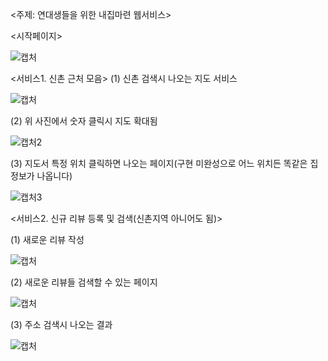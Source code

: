 <주제: 연대생들을 위한 내집마련 웹서비스>

<시작페이지>

![캡처](https://user-images.githubusercontent.com/65271296/191298080-59c4877a-77bd-4365-9397-500f5b18d71a.JPG)


<서비스1. 신촌 근처 모음>
(1) 신촌 검색시 나오는 지도 서비스

![캡처](https://user-images.githubusercontent.com/65271296/191298897-9228da3c-3252-453c-8550-a3cf5ba64c99.JPG)

(2) 위 사진에서 숫자 클릭시 지도 확대됨

![캡처2](https://user-images.githubusercontent.com/65271296/191299048-6cbfd05b-63fb-4f3a-adda-2780717b3462.JPG)

(3) 지도서 특정 위치 클릭하면 나오는 페이지(구현 미완성으로 어느 위치든 똑같은 집 정보가 나옵니다)

![캡처3](https://user-images.githubusercontent.com/65271296/191299290-097dee20-03fe-4350-81cc-447dcd1e85b6.JPG)

<서비스2. 신규 리뷰 등록 및 검색(신촌지역 아니어도 됨)>

(1) 새로운 리뷰 작성

![캡처](https://user-images.githubusercontent.com/65271296/191299718-1474010d-b690-4279-a0ce-b508e6738940.JPG)

(2) 새로운 리뷰들 검색할 수 있는 페이지

![캡처](https://user-images.githubusercontent.com/65271296/191300277-1526f583-08e3-4baf-ae30-e42b8d495717.JPG)

(3) 주소 검색시 나오는 결과

![캡처](https://user-images.githubusercontent.com/65271296/191300542-189bc242-a732-4ebe-a054-b3ec2a6e2edb.JPG)


